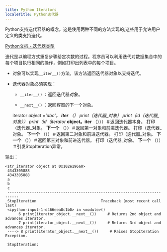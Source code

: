 ```yaml
---
title: Python Iterators
localeTitle: Python迭代器
---
```

Python支持迭代容器的概念。这是使用两种不同的方法实现的;这些用于允许用户定义的类支持迭代。

[Python文档 - 迭代器类型](https://docs.python.org/3/library/stdtypes.html#iterator-types)

迭代是以编程方式重复步骤给定次数的过程。程序员可以利用迭代对数据集合中的每个项目执行相同的操作，例如打印出列表中的每个项目。

*   对象可以实现`__iter__()`方法，该方法返回迭代器对象以支持迭代。
    
*   迭代器对象必须实现：
    
    *   `__iter__()` ：返回迭代器对象。
        
    *   `__next__()` ：返回容器的下一个对象。
        
    
    iterator _object ='abc'。 **iter** （） print（迭代器_对象） print（id（迭代器_对象）） print（id（iterator_ **object。iter** （）））＃返回迭代器本身。 打印（迭代器_对象。 **下一个** （））＃返回第一对象和前进迭代器。 打印（迭代器_对象。 **下一个** （））＃返回第二对象和前进迭代器。 打印（迭代器_对象。 **下一个** （））＃返回第三对象和前进迭代器。 打印（迭代器_对象。 **下一个** （））＃引发StopIteration异常。
    

输出：
```
<str_iterator object at 0x102e196a0> 
 4343305888 
 4343305888 
 a 
 b 
 c 
 --------------------------------------------------------------------------- 
 StopIteration                             Traceback (most recent call last) 
 <ipython-input-1-d466eea8c1b0> in <module>() 
      6 print(iterator_object.__next__())     # Returns 2nd object and advances iterator. 
      7 print(iterator_object.__next__())     # Returns 3rd object and advances iterator. 
 ----> 8 print(iterator_object.__next__())     # Raises StopIteration Exception. 
 
 StopIteration: 

```